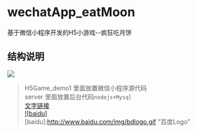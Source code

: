 # wechatApp_eatMoon
基于微信小程序开发的H5小游戏--疯狂吃月饼
## 结构说明
![](https://raw.githubusercontent.com/songsunny00/wechatApp_eatMoon/master/READMEImg/pic1.png)  
> H5Game_demo1 里面放置微信小程序源代码 </br>
> server 里面放置后台代码`nodejs+Mysql`  
> [文字链接](https://github.com/sindresorhus/gulp-autoprefixer '悬停显示') </br>
[![baidu]](http://baidu.com)  
[baidu]:http://www.baidu.com/img/bdlogo.gif "百度Logo"  

